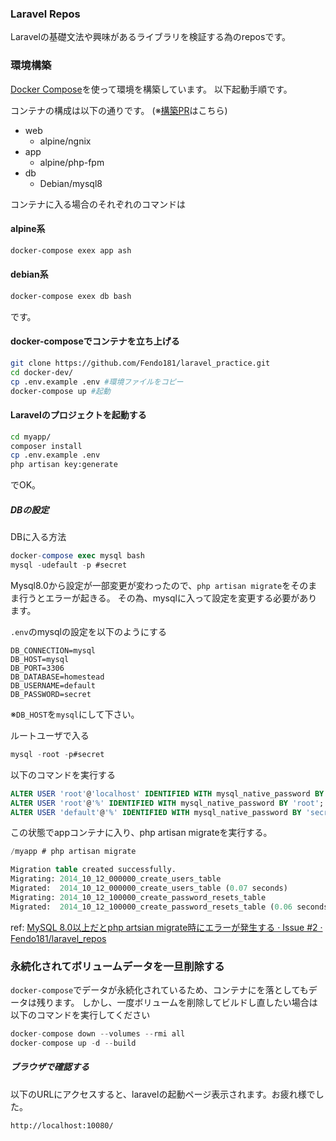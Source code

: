 ### Laravel Repos

Laravelの基礎文法や興味があるライブラリを検証する為のreposです。

### 環境構築

[Docker Compose](https://github.com/docker/compose)を使って環境を構築しています。
以下起動手順です。

コンテナの構成は以下の通りです。
(※[構築PR](https://github.com/Fendo181/laravel_practice/pull/18)はこちら)

- web
  - alpine/ngnix
- app
  - alpine/php-fpm
- db
  - Debian/mysql8
  

コンテナに入る場合のそれぞれのコマンドは

#### alpine系

```sh
docker-compose exex app ash
```

#### debian系

```sh
docker-compose exex db bash
```

です。

#### docker-composeでコンテナを立ち上げる

```bash
git clone https://github.com/Fendo181/laravel_practice.git
cd docker-dev/
cp .env.example .env #環境ファイルをコピー
docker-compose up #起動 
```

#### Laravelのプロジェクトを起動する

```bash
cd myapp/
composer install
cp .env.example .env
php artisan key:generate
```

でOK。

##### DBの設定

DBに入る方法

```sql
docker-compose exec mysql bash
mysql -udefault -p #secret
```

Mysql8.0から設定が一部変更が変わったので、`php artisan migrate`をそのまま行うとエラーが起きる。
その為、mysqlに入って設定を変更する必要があります。

`.env`のmysqlの設定を以下のようにする

```env
DB_CONNECTION=mysql
DB_HOST=mysql
DB_PORT=3306
DB_DATABASE=homestead
DB_USERNAME=default
DB_PASSWORD=secret
```
※`DB_HOST`を`mysql`にして下さい。

ルートユーザで入る

```sql
mysql -root -p#secret
```

以下のコマンドを実行する

```sql
ALTER USER 'root'@'localhost' IDENTIFIED WITH mysql_native_password BY 'secret';
ALTER USER 'root'@'%' IDENTIFIED WITH mysql_native_password BY 'root';
ALTER USER 'default'@'%' IDENTIFIED WITH mysql_native_password BY 'secret';
```

この状態でappコンテナに入り、php artisan migrateを実行する。

```sql
/myapp # php artisan migrate

Migration table created successfully.
Migrating: 2014_10_12_000000_create_users_table
Migrated:  2014_10_12_000000_create_users_table (0.07 seconds)
Migrating: 2014_10_12_100000_create_password_resets_table
Migrated:  2014_10_12_100000_create_password_resets_table (0.06 seconds)
```

ref: [MySQL 8.0以上だとphp artsian migrate時にエラーが発生する · Issue #2 · Fendo181/laravel_repos](https://github.com/Fendo181/laravel_repos/issues/2)

### 永続化されてボリュームデータを一旦削除する

`docker-compose`でデータが永続化されているため、コンテナにを落としてもデータは残ります。
しかし、一度ボリュームを削除してビルドし直したい場合は以下のコマンドを実行してください

```php
docker-compose down --volumes --rmi all
docker-compose up -d --build
```

##### ブラウザで確認する

以下のURLにアクセスすると、laravelの起動ページ表示されます。お疲れ様でした。

`http://localhost:10080/`